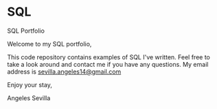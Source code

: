 # SQL
SQL Portfolio

Welcome to my SQL portfolio,

This code repository contains examples of SQL I've written. 
Feel free to take a look around and contact me if you have any questions.
My email address is sevilla.angeles14@gmail.com

Enjoy your stay,

Angeles Sevilla
